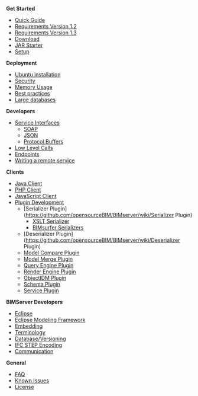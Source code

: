 **Get Started**
* [Quick Guide](https://github.com/opensourceBIM/BIMserver/wiki/Get-Started-Quick-Guide)
* [Requirements Version 1.2](https://github.com/opensourceBIM/BIMserver/wiki/Requirements-1.2)
* [Requirements Version 1.3](https://github.com/opensourceBIM/BIMserver/wiki/Requirements-1.3)
* [Download](https://github.com/opensourceBIM/BIMserver/wiki/Download)
* [JAR Starter](https://github.com/opensourceBIM/BIMserver/wiki/JAR-Starter)
* [Setup](https://github.com/opensourceBIM/BIMserver/wiki/Setup)

**Deployment**
* [Ubuntu installation](https://github.com/opensourceBIM/BIMserver/wiki/Install-on-Ubuntu)
* [Security](https://github.com/opensourceBIM/BIMserver/wiki/Security)
* [Memory Usage](https://github.com/opensourceBIM/BIMserver/wiki/Memory-usage)
* [Best practices](https://github.com/opensourceBIM/BIMserver/wiki/Best-practices)
* [Large databases](https://github.com/opensourceBIM/BIMserver/wiki/Large-databases)

**Developers**
* [Service Interfaces](https://github.com/opensourceBIM/BIMserver/wiki/Service-Interfaces)
  * [SOAP](https://github.com/opensourceBIM/BIMserver/wiki/SOAP)
   * [JSON](https://github.com/opensourceBIM/BIMserver/wiki/JSON-API)
   * [Protocol Buffers](https://github.com/opensourceBIM/BIMserver/wiki/Protocol-Buffers)
* [Low Level Calls](https://github.com/opensourceBIM/BIMserver/wiki/Low-Level-Calls)
* [Endpoints](https://github.com/opensourceBIM/BIMserver/wiki/Endpoints)
* [Writing a remote service](https://github.com/opensourceBIM/BIMserver/wiki/Writing-a-remote-service)

**Clients**
   * [Java Client](https://github.com/opensourceBIM/BIMserver/wiki/BimServerClient)
   * [PHP Client](https://github.com/opensourceBIM/BIMserver/wiki/PHP-Client-Library)
   * [JavaScript Client](https://github.com/opensourceBIM/BIMserver/wiki/JavaScriptClient)
   * [Plugin Development](https://github.com/opensourceBIM/BIMserver/wiki/Plugin-Development)
     * [Serializer Plugin](https://github.com/opensourceBIM/BIMserver/wiki/Serializer Plugin)
        * [XSLT Serializer](https://github.com/opensourceBIM/BIMserver/wiki/XSLT-Serializer)
        * [BIMsurfer Serializers](https://github.com/opensourceBIM/BIMserver/wiki/BIMsurfer-Serializers)
     * [Deserializer Plugin](https://github.com/opensourceBIM/BIMserver/wiki/Deserializer Plugin)
     * [Model Compare Plugin](https://github.com/opensourceBIM/BIMserver/wiki/Model-Compare-Plugin)
     * [Model Merge Plugin](https://github.com/opensourceBIM/BIMserver/wiki/Model-Merge-Plugin)
     * [Query Engine Plugin](https://github.com/opensourceBIM/BIMserver/wiki/Query-Engine-Plugin)
     * [Render Engine Plugin](https://github.com/opensourceBIM/BIMserver/wiki/Render-Engine-Plugin)
     * [ObjectIDM Plugin](https://github.com/opensourceBIM/BIMserver/wiki/ObjectIDM-Plugin)
     * [Schema Plugin](https://github.com/opensourceBIM/BIMserver/wiki/Schema-Plugin)
     * [Service Plugin](https://github.com/opensourceBIM/BIMserver/wiki/Service-Plugin)

**BIMServer Developers**
* [Eclipse](https://github.com/opensourceBIM/BIMserver/wiki/Eclipse)
* [Eclipse Modeling Framework](https://github.com/opensourceBIM/BIMserver/wiki/Eclipse-Modeling-Framework)
* [Embedding](https://github.com/opensourceBIM/BIMserver/wiki/Embedding)
* [Terminology](https://github.com/opensourceBIM/BIMserver/wiki/Terminology)
* [Database/Versioning](https://github.com/opensourceBIM/BIMserver/wiki/Database---Versioning)
* [IFC STEP Encoding](https://github.com/opensourceBIM/BIMserver/wiki/IFC-STEP-Encoding)
* [Communication](https://github.com/opensourceBIM/BIMserver/wiki/Communication)

**General**
* [FAQ](https://github.com/opensourceBIM/BIMserver/wiki/FAQ)
* [Known Issues](https://github.com/opensourceBIM/BIMserver/wiki/Known-Issues)
* [License](https://github.com/opensourceBIM/BIMserver/wiki/License)